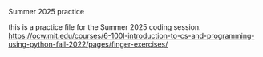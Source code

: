 Summer 2025 practice

this is a practice file for the Summer 2025 coding session.
https://ocw.mit.edu/courses/6-100l-introduction-to-cs-and-programming-using-python-fall-2022/pages/finger-exercises/
